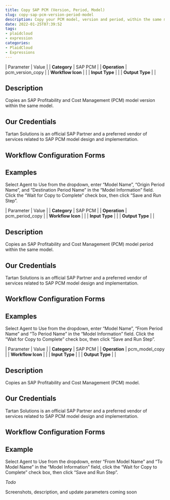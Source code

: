 ```yaml
---
title: Copy SAP PCM (Version, Period, Model)
slug: copy-sap-pcm-version-period-model
description: Copy your PCM model, version and period, within the same model
date: 2022-01-25T07:39:52
tags:
- plaidcloud
- expression
categories:
- PlaidCloud
- Expressions
---
```





| Parameter | Value |
| **Category** | SAP PCM |
| **Operation** | pcm\_version\_copy |
| **Workflow Icon** |  |
| **Input Type** |  |
| **Output Type** |  |

## Description


Copies an SAP Profitability and Cost Management (PCM) model version within the same model.


## Our Credentials


Tartan Solutions is an official SAP Partner and a preferred vendor of services related to SAP PCM model design and implementation.



## Workflow Configuration Forms


## Examples


Select Agent to Use from the dropdown, enter “Model Name”, “Origin Period Name”, and “Destination Period Name” in the “Model Information” field. Click the “Wait for Copy to Complete” check box, then click “Save and Run Step”.






| Parameter | Value |
| **Category** | SAP PCM |
| **Operation** | pcm\_period\_copy |
| **Workflow Icon** |  |
| **Input Type** |  |
| **Output Type** |  |

## Description


Copies an SAP Profitability and Cost Management (PCM) model period within the same model.


## Our Credentials


Tartan Solutions is an official SAP Partner and a preferred vendor of services related to SAP PCM model design and implementation.



## Workflow Configuration Forms


## Examples


Select Agent to Use from the dropdown, enter “Model Name”, “From Period Name” and “To Period Name” in the “Model Information” field. Click the “Wait for Copy to Complete” check box, then click “Save and Run Step”.






| Parameter | Value |
| **Category** | SAP PCM |
| **Operation** | pcm\_model\_copy |
| **Workflow Icon** |  |
| **Input Type** |  |
| **Output Type** |  |

## Description


Copies an SAP Profitability and Cost Management (PCM) model.


## Our Credentials


Tartan Solutions is an official SAP Partner and a preferred vendor of services related to SAP PCM model design and implementation.



## Workflow Configuration Forms


## Example


Select Agent to Use from the dropdown, enter “From Model Name” and “To Model Name” in the “Model Information” field, click the “Wait for Copy to Complete” check box, then click “Save and Run Step”.



*Todo*


Screenshots, description, and update parameters coming soon

